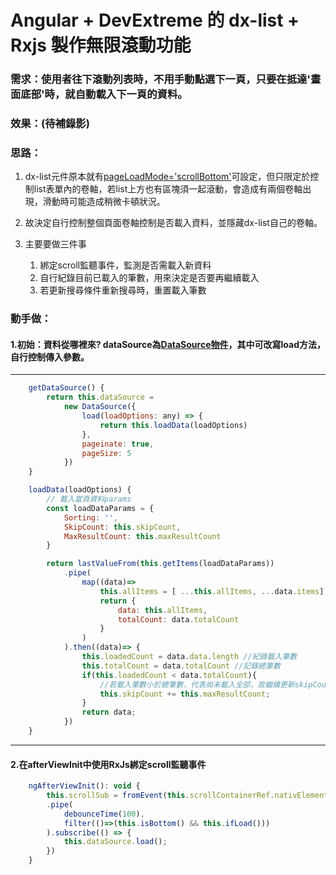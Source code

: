# **Angular + DevExtreme 的 dx-list + Rxjs 製作無限滾動功能**


### 需求：使用者往下滾動列表時，不用手動點選下一頁，只要在抵達'畫面底部'時，就自動載入下一頁的資料。

### 效果：(待補錄影)

### 思路：

1. dx-list元件原本就有[pageLoadMode='scrollBottom'](https://js.devexpress.com/Angular/Documentation/19_1/ApiReference/UI_Widgets/dxList/Configuration/#pageLoadMode "游標顯示")可設定，但只限定於控制list表單內的卷軸，若list上方也有區塊須一起滾動，會造成有兩個卷軸出現，滑動時可能造成稍微卡頓狀況。

2. 故決定自行控制整個頁面卷軸控制是否載入資料，並隱藏dx-list自己的卷軸。

3. 主要要做三件事
    1. 綁定scroll監聽事件，監測是否需載入新資料
    2. 自行紀錄目前已載入的筆數，用來決定是否要再繼續載入
    3. 若更新搜尋條件重新搜尋時，重置載入筆數

### 動手做：
#### 1.初始：資料從哪裡來? dataSource為[DataSource物件](https://js.devexpress.com/Angular/Documentation/ApiReference/Data_Layer/DataSource/)，其中可改寫load方法，自行控制傳入參數。

---

```javaScript
    getDataSource() {
        return this.dataSource = 
            new DataSource({
                load(loadOptions: any) => {
                    return this.loadData(loadOptions)
                },
                pageinate: true,
                pageSize: 5
            })
    }

    loadData(loadOptions) {
        // 載入當頁資料params
        const loadDataParams = {
            Sorting: '',
            SkipCount: this.skipCount,
            MaxResultCount: this.maxResultCount
        }

        return lastValueFrom(this.getItems(loadDataParams))
            .pipe(
                map((data)=>
                    this.allItems = [ ...this.allItems, ...data.items];
                    return {
                        data: this.allItems,
                        totalCount: data.totalCount
                    }
                )
            ).then((data)=> {
                this.loadedCount = data.data.length //紀錄載入筆數
                this.totalCount = data.totalCount //記錄總筆數
                if(this.loadedCount < data.totalCount){ 
                    //若載入筆數小於總筆數，代表尚未載入全部，故繼續更新skipCount值
                    this.skipCount += this.maxResultCount;
                }
                return data;
            })
    }

```

---
#### 2.在afterViewInit中使用RxJs綁定scroll監聽事件

```javaScript
    ngAfterViewInit(): void {
        this.scrollSub = fromEvent(this.scrollContainerRef.nativElement, 'scroll').
        .pipe(
            debounceTime(100),
            filter(()=>(this.isBottom() && this.ifLoad()))
        ).subscribe(() => {
            this.dataSource.load();
        })
    } 
```








